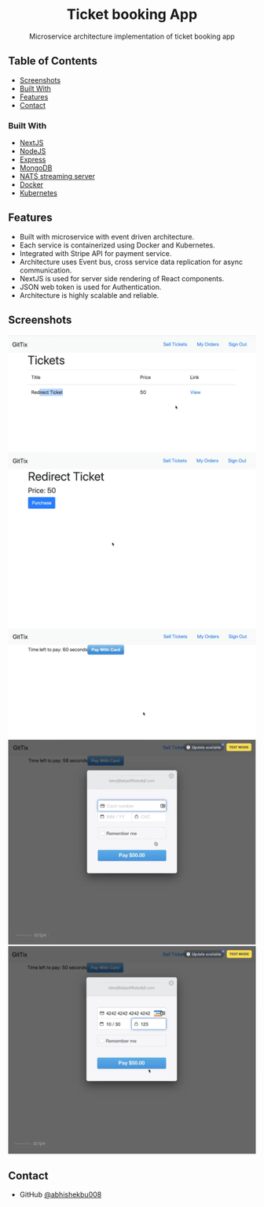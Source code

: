 <!-- Please update value in the {}  -->

<h1 align="center">Ticket booking App</h1>

<div align="center">
  Microservice architecture implementation of ticket booking app
</div>

<!-- TABLE OF CONTENTS -->

## Table of Contents

- [Screenshots](#Screenshots)
- [Built With](#built-with)
- [Features](#features)
- [Contact](#contact)


### Built With

<!-- This section should list any major frameworks that you built your project using. Here are a few examples.-->

- [NextJS](https://nextjs.org/)
- [NodeJS](https://nodejs.org/en/)
- [Express](https://expressjs.com/)
- [MongoDB](https://www.mongodb.com/)
- [NATS streaming server](https://nats.io/)
- [Docker](https://www.docker.com/)
- [Kubernetes](https://kubernetes.io/)

## Features

<!-- List the features of your application or follow the template. Don't share the figma file here :) -->

- Built with microservice with event driven architecture.
- Each service is containerized using Docker and Kubernetes.
- Integrated with Stripe API for payment service.
- Architecture uses Event bus, cross service data replication for async communication.
- NextJS is used for server side rendering of React components.
- JSON web token is used for Authentication.
- Architecture is highly scalable and reliable.

<!-- Screenshots -->

## Screenshots

![screenshot](https://github.com/abhishekbu008/ticketing/blob/master/images/list-tickets.png)
![screenshot](https://github.com/abhishekbu008/ticketing/blob/master/images/view-ticket.png)
![screenshot](https://github.com/abhishekbu008/ticketing/blob/master/images/payment-page.png)
![screenshot](https://github.com/abhishekbu008/ticketing/blob/master/images/credit-card.png)
![screenshot](https://github.com/abhishekbu008/ticketing/blob/master/images/credit-fill.png)

## Contact

- GitHub [@abhishekbu008](https://github.com/abhishekbu008)
